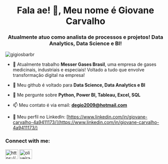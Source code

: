 <h1 align="center">Fala ae! 👋, Meu nome é Giovane Carvalho</h1>
<h3 align="center">Atualmente atuo como analista de processos e projetos! Data Analytics, Data Science e BI!</h3>

<p align="left"> <img src="https://komarev.com/ghpvc/?username=gigiosbarbr&label=Profile%20views&color=0e75b6&style=flat" alt="gigiosbarbr" /> </p>

- 🔭 Atualmente trabalho **Messer Gases Brasil**, uma empresa de gases medicinais, industriais e especiais! Voltado a tudo que envolve transformação digital na empresa!

- 🌱 Meu github é voltado para **Data Science, Data Analytics e BI**

- 💬 Me pergunte sobre **Python, Power BI, Tableau, Excel, SQL**

- 📫 Meu contato é via email: **degio2009@hotmail.com**

- 📄 Meu perfil no LinkedIn: [https://www.linkedin.com/in/giovane-carvalho-4a9411173/](https://www.linkedin.com/in/giovane-carvalho-4a9411173/)

<h3 align="left">Connect with me:</h3>
<p align="left">
<a href="https://linkedin.com/in/https://www.linkedin.com/in/giovane-carvalho-4a9411173/" target="blank"><img align="center" src="https://raw.githubusercontent.com/rahuldkjain/github-profile-readme-generator/master/src/images/icons/Social/linked-in-alt.svg" alt="https://www.linkedin.com/in/giovane-carvalho-4a9411173/" height="30" width="40" /></a>
<a href="https://instagram.com/oliveira_giovane" target="blank"><img align="center" src="https://raw.githubusercontent.com/rahuldkjain/github-profile-readme-generator/master/src/images/icons/Social/instagram.svg" alt="oliveira_giovane" height="30" width="40" /></a>
</p>


